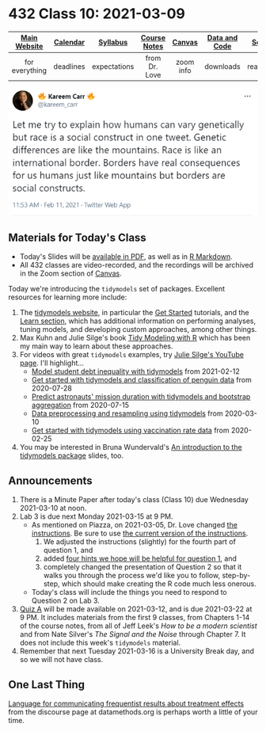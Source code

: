 # 432 Class 10: 2021-03-09

[Main Website](https://thomaselove.github.io/432/) | [Calendar](https://thomaselove.github.io/432/calendar.html) | [Syllabus](https://thomaselove.github.io/432-2021-syllabus/) | [Course Notes](https://thomaselove.github.io/432-notes/) | [Canvas](https://canvas.case.edu) | [Data and Code](https://github.com/THOMASELOVE/432-data) | [Sources](https://github.com/THOMASELOVE/432-2021/edit/master/references) | [Contact Us](https://thomaselove.github.io/432/contact.html)
:-----------: | :--------------: | :----------: | :---------: | :-------------: | :-----------: | :------------: | :-------------:
for everything | deadlines | expectations | from Dr. Love | zoom info | downloads | read/watch | need help?

![](https://github.com/THOMASELOVE/432-2021/blob/master/classes/class10/figures/carr_tw.png)

## Materials for Today's Class

- Today's Slides will be [available in PDF](https://github.com/THOMASELOVE/432-2021/blob/master/classes/class10/432_2021_slides10.pdf), as well as in [R Markdown](https://github.com/THOMASELOVE/432-2021/blob/master/classes/class10/432_2021_slides10.Rmd).
- All 432 classes are video-recorded, and the recordings will be archived in the Zoom section of [Canvas](https://canvas.case.edu).

Today we're introducing the `tidymodels` set of packages. Excellent resources for learning more include:

1. The [tidymodels website](https://www.tidymodels.org/), in particular the [Get Started](https://www.tidymodels.org/start/) tutorials, and the [Learn section](https://www.tidymodels.org/learn/), which has additional information on performing analyses, tuning models, and developing custom approaches, among other things.
2. Max Kuhn and Julie Silge's book [Tidy Modeling with R](https://www.tmwr.org/) which has been my main way to learn about these approaches.
3. For videos with great `tidymodels` examples, try [Julie Silge's YouTube page](https://www.youtube.com/c/JuliaSilge/videos). I'll highlight...
    - [Model student debt inequality with tidymodels](https://www.youtube.com/watch?v=4ayOjlRv8bA) from 2021-02-12
    - [Get started with tidymodels and classification of penguin data](https://www.youtube.com/watch?v=z57i2GVcdww) from 2020-07-28
    - [Predict astronauts' mission duration with tidymodels and bootstrap aggregation](https://www.youtube.com/watch?v=rzfTA3xi-W0) from 2020-07-15
    - [Data preprocessing and resampling using tidymodels](https://www.youtube.com/watch?v=s3TkvZM60iU) from 2020-03-10
    - [Get started with tidymodels using vaccination rate data](https://www.youtube.com/watch?v=E2Ld3QdXYZo) from 2020-02-25
4. You may be interested in Bruna Wundervald's [An introduction to the tidymodels package](http://brunaw.com/tidymodels-webinar/slides/slides.html#1) slides, too.

## Announcements

1. There is a Minute Paper after today's class (Class 10) due Wednesday 2021-03-10 at noon.
2. Lab 3 is due next Monday 2021-03-15 at 9 PM.
    - As mentioned on Piazza, on 2021-03-05, Dr. Love changed [the instructions](https://github.com/THOMASELOVE/432-2021/blob/master/labs/lab03/lab03_instructions.md). Be sure to use [the current version of the instructions](https://github.com/THOMASELOVE/432-2021/blob/master/labs/lab03/lab03_instructions.md).
        1. We adjusted the instructions (slightly) for the fourth part of question 1, and 
        2. added [four hints we hope will be helpful for question 1](https://github.com/THOMASELOVE/432-2021/blob/master/labs/lab03/lab03_instructions.md#four-hints-for-question-1), and
        3. completely changed the presentation of Question 2 so that it walks you through the process we'd like you to follow, step-by-step, which should make creating the R code much less onerous.
    - Today's class will include the things you need to respond to Question 2 on Lab 3.
3. [Quiz A](https://github.com/THOMASELOVE/432-2021/tree/master/quizzes/quizA) will be made available on 2021-03-12, and is due 2021-03-22 at 9 PM. It includes materials from the first 9 classes, from Chapters 1-14 of the course notes, from all of Jeff Leek's *How to be a modern scientist* and from Nate Silver's *The Signal and the Noise* through Chapter 7. It does not include this week's `tidymodels` material.
4. Remember that next Tuesday 2021-03-16 is a University Break day, and so we will not have class.

## One Last Thing

[Language for communicating frequentist results about treatment effects](https://discourse.datamethods.org/t/language-for-communicating-frequentist-results-about-treatment-effects/934) from the discourse page at datamethods.org is perhaps worth a little of your time.
